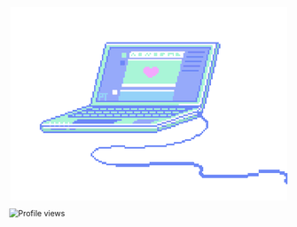 
<div align="center">
        <img align="center" src="./assets/pc.gif"/>
</div>


![Profile views](https://gpvc.arturio.dev/4ly-a)
